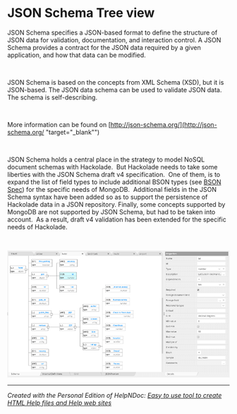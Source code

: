 # JSON Schema Tree view

JSON Schema specifies a JSON-based format to define the structure of JSON data for validation, documentation, and interaction control. A JSON Schema provides a contract for the JSON data required by a given application, and how that data can be modified.

&nbsp;

JSON Schema is based on the concepts from XML Schema (XSD), but it is JSON-based. The JSON data schema can be used to validate JSON data. The schema is self-describing.

&nbsp;

More information can be found on [http://json-schema.org/](<http://json-schema.org/> "target=\"\_blank\"")

&nbsp;

JSON Schema holds a central place in the strategy to model NoSQL document schemas with Hackolade.&nbsp; But Hackolade needs to take some liberties with the JSON Schema draft v4 specification.&nbsp; One of them, is to expand the list of field types to include additional BSON types (see [BSON Spec](<http://bsonspec.org/> "target=\"\_blank\"")) for the specific needs of MongoDB.&nbsp; Additional fields in the JSON Schema syntax have been added so as to support the persistence of Hackolade data in a JSON repository. Finally, some concepts supported by MongoDB are not supported by JSON Schema, but had to be taken into account.&nbsp; As a result, draft v4 validation has been extended for the specific needs of Hackolade. &nbsp;

&nbsp;

![Image](<lib/Couchbase%20DTD.png>)


***
_Created with the Personal Edition of HelpNDoc: [Easy to use tool to create HTML Help files and Help web sites](<https://www.helpndoc.com/help-authoring-tool>)_
